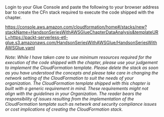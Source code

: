 Login to your Glue Console and paste the following to your browser address bar to create the CFn stack required to execute the code shipped with the chapter.

https://console.aws.amazon.com/cloudformation/home#/stacks/new?stackName=HandsonSeriesWithAWSGlueChapterDataAnalysis&templateURL=https://packt-serverless-etl-glue.s3.amazonaws.com/HandsonSeriesWithAWSGlue/HandsonSeriesWithAWSGlue.yaml

*Note: While I have taken care to use minimum resources required for the execution of the code shipped with the chapter, please use your judgement to implement the CloudFormation template. Please delete the stack as soon as you have understood the concepts and please take care in changing the network setting of the CloudFormation to suit the needs of your organization. The CloudFormation template shipped with this chapter is built with a generic requirement in mind. These requirements might not align with the guidelines in your Organization. The reader bears the responsibility of issues resulting from the implementation of the CloudFormation template such as network and security compliance issues or cost implications of creating the CloudFormation stack.*
